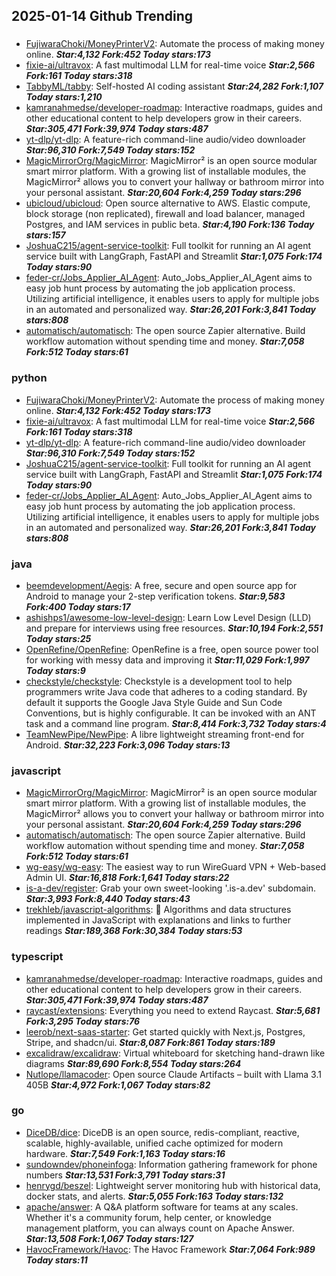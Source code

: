 ## 2025-01-14 Github Trending

### 
* [FujiwaraChoki/MoneyPrinterV2](https://github.com/FujiwaraChoki/MoneyPrinterV2): Automate the process of making money online. ***Star:4,132 Fork:452 Today stars:173***
* [fixie-ai/ultravox](https://github.com/fixie-ai/ultravox): A fast multimodal LLM for real-time voice ***Star:2,566 Fork:161 Today stars:318***
* [TabbyML/tabby](https://github.com/TabbyML/tabby): Self-hosted AI coding assistant ***Star:24,282 Fork:1,107 Today stars:1,210***
* [kamranahmedse/developer-roadmap](https://github.com/kamranahmedse/developer-roadmap): Interactive roadmaps, guides and other educational content to help developers grow in their careers. ***Star:305,471 Fork:39,974 Today stars:487***
* [yt-dlp/yt-dlp](https://github.com/yt-dlp/yt-dlp): A feature-rich command-line audio/video downloader ***Star:96,310 Fork:7,549 Today stars:152***
* [MagicMirrorOrg/MagicMirror](https://github.com/MagicMirrorOrg/MagicMirror): MagicMirror² is an open source modular smart mirror platform. With a growing list of installable modules, the MagicMirror² allows you to convert your hallway or bathroom mirror into your personal assistant. ***Star:20,604 Fork:4,259 Today stars:296***
* [ubicloud/ubicloud](https://github.com/ubicloud/ubicloud): Open source alternative to AWS. Elastic compute, block storage (non replicated), firewall and load balancer, managed Postgres, and IAM services in public beta. ***Star:4,190 Fork:136 Today stars:157***
* [JoshuaC215/agent-service-toolkit](https://github.com/JoshuaC215/agent-service-toolkit): Full toolkit for running an AI agent service built with LangGraph, FastAPI and Streamlit ***Star:1,075 Fork:174 Today stars:90***
* [feder-cr/Jobs_Applier_AI_Agent](https://github.com/feder-cr/Jobs_Applier_AI_Agent): Auto_Jobs_Applier_AI_Agent aims to easy job hunt process by automating the job application process. Utilizing artificial intelligence, it enables users to apply for multiple jobs in an automated and personalized way. ***Star:26,201 Fork:3,841 Today stars:808***
* [automatisch/automatisch](https://github.com/automatisch/automatisch): The open source Zapier alternative. Build workflow automation without spending time and money. ***Star:7,058 Fork:512 Today stars:61***

### python
* [FujiwaraChoki/MoneyPrinterV2](https://github.com/FujiwaraChoki/MoneyPrinterV2): Automate the process of making money online. ***Star:4,132 Fork:452 Today stars:173***
* [fixie-ai/ultravox](https://github.com/fixie-ai/ultravox): A fast multimodal LLM for real-time voice ***Star:2,566 Fork:161 Today stars:318***
* [yt-dlp/yt-dlp](https://github.com/yt-dlp/yt-dlp): A feature-rich command-line audio/video downloader ***Star:96,310 Fork:7,549 Today stars:152***
* [JoshuaC215/agent-service-toolkit](https://github.com/JoshuaC215/agent-service-toolkit): Full toolkit for running an AI agent service built with LangGraph, FastAPI and Streamlit ***Star:1,075 Fork:174 Today stars:90***
* [feder-cr/Jobs_Applier_AI_Agent](https://github.com/feder-cr/Jobs_Applier_AI_Agent): Auto_Jobs_Applier_AI_Agent aims to easy job hunt process by automating the job application process. Utilizing artificial intelligence, it enables users to apply for multiple jobs in an automated and personalized way. ***Star:26,201 Fork:3,841 Today stars:808***

### java
* [beemdevelopment/Aegis](https://github.com/beemdevelopment/Aegis): A free, secure and open source app for Android to manage your 2-step verification tokens. ***Star:9,583 Fork:400 Today stars:17***
* [ashishps1/awesome-low-level-design](https://github.com/ashishps1/awesome-low-level-design): Learn Low Level Design (LLD) and prepare for interviews using free resources. ***Star:10,194 Fork:2,551 Today stars:25***
* [OpenRefine/OpenRefine](https://github.com/OpenRefine/OpenRefine): OpenRefine is a free, open source power tool for working with messy data and improving it ***Star:11,029 Fork:1,997 Today stars:9***
* [checkstyle/checkstyle](https://github.com/checkstyle/checkstyle): Checkstyle is a development tool to help programmers write Java code that adheres to a coding standard. By default it supports the Google Java Style Guide and Sun Code Conventions, but is highly configurable. It can be invoked with an ANT task and a command line program. ***Star:8,414 Fork:3,732 Today stars:4***
* [TeamNewPipe/NewPipe](https://github.com/TeamNewPipe/NewPipe): A libre lightweight streaming front-end for Android. ***Star:32,223 Fork:3,096 Today stars:13***

### javascript
* [MagicMirrorOrg/MagicMirror](https://github.com/MagicMirrorOrg/MagicMirror): MagicMirror² is an open source modular smart mirror platform. With a growing list of installable modules, the MagicMirror² allows you to convert your hallway or bathroom mirror into your personal assistant. ***Star:20,604 Fork:4,259 Today stars:296***
* [automatisch/automatisch](https://github.com/automatisch/automatisch): The open source Zapier alternative. Build workflow automation without spending time and money. ***Star:7,058 Fork:512 Today stars:61***
* [wg-easy/wg-easy](https://github.com/wg-easy/wg-easy): The easiest way to run WireGuard VPN + Web-based Admin UI. ***Star:16,818 Fork:1,641 Today stars:22***
* [is-a-dev/register](https://github.com/is-a-dev/register): Grab your own sweet-looking '.is-a.dev' subdomain. ***Star:3,993 Fork:8,440 Today stars:43***
* [trekhleb/javascript-algorithms](https://github.com/trekhleb/javascript-algorithms): 📝 Algorithms and data structures implemented in JavaScript with explanations and links to further readings ***Star:189,368 Fork:30,384 Today stars:53***

### typescript
* [kamranahmedse/developer-roadmap](https://github.com/kamranahmedse/developer-roadmap): Interactive roadmaps, guides and other educational content to help developers grow in their careers. ***Star:305,471 Fork:39,974 Today stars:487***
* [raycast/extensions](https://github.com/raycast/extensions): Everything you need to extend Raycast. ***Star:5,681 Fork:3,295 Today stars:76***
* [leerob/next-saas-starter](https://github.com/leerob/next-saas-starter): Get started quickly with Next.js, Postgres, Stripe, and shadcn/ui. ***Star:8,087 Fork:861 Today stars:189***
* [excalidraw/excalidraw](https://github.com/excalidraw/excalidraw): Virtual whiteboard for sketching hand-drawn like diagrams ***Star:89,690 Fork:8,554 Today stars:264***
* [Nutlope/llamacoder](https://github.com/Nutlope/llamacoder): Open source Claude Artifacts – built with Llama 3.1 405B ***Star:4,972 Fork:1,067 Today stars:82***

### go
* [DiceDB/dice](https://github.com/DiceDB/dice): DiceDB is an open source, redis-compliant, reactive, scalable, highly-available, unified cache optimized for modern hardware. ***Star:7,549 Fork:1,163 Today stars:16***
* [sundowndev/phoneinfoga](https://github.com/sundowndev/phoneinfoga): Information gathering framework for phone numbers ***Star:13,531 Fork:3,791 Today stars:31***
* [henrygd/beszel](https://github.com/henrygd/beszel): Lightweight server monitoring hub with historical data, docker stats, and alerts. ***Star:5,055 Fork:163 Today stars:132***
* [apache/answer](https://github.com/apache/answer): A Q&A platform software for teams at any scales. Whether it's a community forum, help center, or knowledge management platform, you can always count on Apache Answer. ***Star:13,508 Fork:1,067 Today stars:127***
* [HavocFramework/Havoc](https://github.com/HavocFramework/Havoc): The Havoc Framework ***Star:7,064 Fork:989 Today stars:11***
